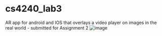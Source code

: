 # cs4240_lab3
AR app for android and IOS that overlays a video player on images in the real world - submitted for Assignment 2
![image](https://user-images.githubusercontent.com/42345054/121330504-a94a9e00-c948-11eb-845c-6f55717a10b4.png)
